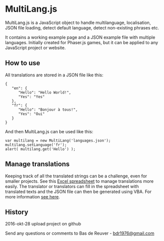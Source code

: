 MultiLang.js
============

MultiLang.js is a JavaScript object to handle multilanguage, localisation, JSON file loading, detect default language, detect non-existing phrases etc.

It contains a working example page and a JSON example file with multiple languages. Initially created for Phaser.js games, but it can be applied to any JavaScript project or website.

How to use
----------
All translations are stored in a JSON file like this:

	{
	   "en": {
	      "Hello": "Hello World!",
	      "Yes": "Yes"
	   },
	   "fr": {
	      "Hello": "Bonjour à tous!",
	      "Yes": "Oui"
	   }
	}

And then MultiLang.js can be used like this:

	var multilang = new MultiLang('languages.json');
	multilang.setLanguage('fr');
	alert( multilang.get('Hello') );

Manage translations
-------------------
Keeping track of all the translated strings can be a challenge, even for smaller projects. See this [Excel spreadsheet](http://members.home.nl/bas.de.reuver/files/multilanguage.zip) to manage translations more easily. The translator or translators can fill in the spreadsheet with translated texts and the JSON file can then be generated using VBA. For more information [see here](http://stackoverflow.com/questions/20324967/localize-multi-plattform-projects-consolidate-string-files).

History
-------
2016-okt-28 upload project on github

Send any questions or comments to Bas de Reuver - bdr1976@gmail.com